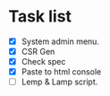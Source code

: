 # Task list

- [x] System admin menu.
- [x] CSR Gen
- [x] Check spec
- [x] Paste to html console
- [ ] Lemp & Lamp script.
